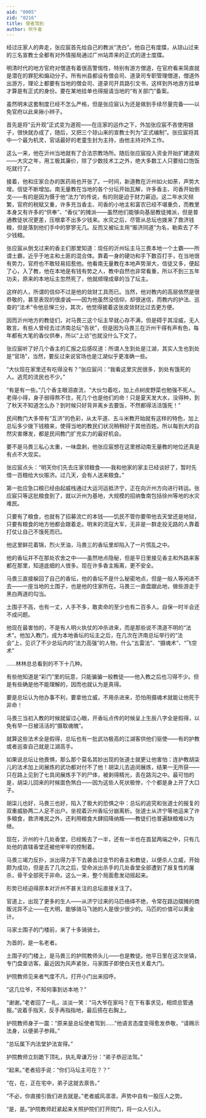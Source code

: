 ```yaml
---
aid: "0005"
zid: "0216"
title: 使者驾到
author: 吹牛者
---
```


经过庄家人的奔走，张应宸首先给自己的教派“洗白”。他自己有度牒，从琼山过来的三名宣教士全都有对外情报局通过广州站弄来的正式的道士度牒。

明清时代的地方官府对僧道有着很高警惕性，特别有游方僧道，在官府看来简直就是潜在的罪犯和煽动分子。所有州县都设有僧会司、道录司专职管理僧道，僧道外出游方，理论上都要有当地的僧会司、道录司开具路引文书，这样到外地游方挂单才算是有正式的身份。要在某地挂单也得报请当地的“有关部门”备案。

虽然明末这套制度已经不怎么严格，但是张应宸认为还是做到手续尽量完备——以免官府以此来揪小辫子。

首先是将“云升观”正式变为道观——在庄家的运作之下，外加张应宸不吝使用银子，很快就办成了，随后，又把三个琼山来的宣教士列为“正式编制”。张应宸将其中一个最为机灵，官话最好的老童生封为主持，由他主持对外工作。

这么一来，他在沂州当地就有了合法宗教场所。随后张应宸投入资金开始扩建道观——大灾之年，用工极其廉价，除了少数技术工之外，绝大多数工人只要给口饱饭吃就行了。

接着，他和庄家合办的医药局也开张了。一时间，新道教在沂州如火如荼，声势大增。信徒不断增加。南无量教在当地的各个分坛开始瓦解，许多香主、司香开始倒戈——有的是因为慑于他“法力”的传说，有的则是迫于财力窘迫。这二年水灾频繁，官府的税赋又重，许多充当香主、司香的小地主和富农已经不堪重负，而教里本身又有许多的“供奉”、“香仪”的摊派——虽然他们能够向基层教徒摊派，但是普通教徒状况更差，压根拿不出多少钱来。水灾之后，尽管从总坛也拨来了救济钱粮，但是落到他们手中的寥寥无几。反而又被坛主用“赈济同道”为名，勒索去了不少钱粮。

张应宸从倒戈过来的香主们那里知道：现任的沂州坛主马三畏本地一个土霸——所谓土霸，近乎于地主和土匪的混合体。靠着一身的硬功和手下数百打手，在当地很有势力，官府也不敢轻易招惹他。他看南无量教在本地声势渐大，信徒又多，便起了心，入了教，他在本地是有钱有势之人，教中自然也非常看重，所以不到三五年功夫，原来的本地坛主忽然死了，他就顺理成章的当了坛主。

这样的人，所谓的信仰不过是他的敛财工具而已。当然，他对教内的高层依然是很恭敬的，甚至表现的很虔诚——因为他虽然没信仰，却很迷信，而教内的护法、巡查的“法术”令他忌惮三分，其次，他觉得披着这张皮敛财比过去更方便。

因而沂州地方的教徒们，对马畏三这个坛主早就心存不满，但是碍于其淫威，无人敢言。有些人曾经去过济南总坛“告状”，但是因为马畏三在沂州干得有声有色，每年都有大笔的香仪供奉，所以“上访”也就没什么下文了。

张应宸听了好几个香主的汇报之后感叹道：所谓人生到处是江湖，其实人生也到处是“官场”，当然，要反过来说官场也是江湖似乎更准确一些。

“大伙现在家里还有吃得没有？”张应宸问：“我看这里灾民很多，到处有饿死的人。逃荒的流民也不少。”

“有是有一些。”几个香主眼泪直流，“大伙匀着吃，加上点树皮野菜也勉强不死人。老得小得，身子弱得熬不住，死几个也是他们的命！只是夏天发大水，没得种，到了秋天不知道怎么办？到时候只好背井离乡去要饭，不然都得活活饿死！”

民间教门大多带有“互济”的色彩，从太平道、五斗米教开始就有这样的特色，加上总坛多少拨下钱粮来，使得当地的教民们状况稍稍好于其他百姓。所以每到大的自然灾害爆发，都是民间教门扩充实力的最好机会。

要不是马畏三私心太重，一味盘剥，他张应宸想在这里撼动南无量教的地位还真是有点不大现实。

张应宸点头：“明天你们先去庄家领粮食——我和他家的家主已经谈好了，暂时先借一百粮给大伙赈济。过几天，会有人送来粮食。”

第一批应急口粮已经由起威栈通过大运河运抵济宁，正在向沂州方向进行转运。张应宸只等这批粮食到了，就以沂州为基地，大规模的招纳鲁南包括徐州等地的水灾难民。

只要有了粮食，也就有了招募流亡的本钱——饥民不管你要带他去天堂还是地狱，只要有粮食的地方他都会跟着走。明末的流寇大军，无非是一群走投无路的人靠着打仗让自己不饿死而已。

他这里鲜花着锦，烈火烹油，马畏三的香坛里却陷入了一片慌乱之中。

他的香坛并不在那处农舍之中——虽然地点隐秘，但是平日里接见香主和外路来客都在那里，知道底细的人很多。现在许多香主叛离，更不安全。

马畏三直接躲回了自己的香坛，他的香坛不是什么秘密地点，但是一般人等闲进不去——一座当地的土围子，也是他的住家所在。马畏三一直盘踞此地，做些游走于黑白两道的勾当。

土围子不高，也有一丈，人手不多，敢卖命的至少也有二百多人。自保一时半会还不成问题。

他现在最害怕的，不是有人明火执仗的冲杀进来，而是那些说不清道不明的“法术”。他加入教门，成为本地香坛的坛主之后，在几次在济南总坛举行的“法会”上，见识了不少总坛内的“法力高强”的人物，什么“五雷法”、“摄魂术”、“飞空术”

……林林总总看到的不下十几种。

有些他知道是“彩门”里的玩意，只能骗骗一般教徒——他入教之后也习得不少。但是有些确是他不能理解的，因而也就认为是真得。

要是总坛认为他办事不利，要拿他立威，不用杀进来，恐怕用摄魂术就能让他死于非命！

马畏三当初入教的时候就留过心眼，开香坛点传的时候呈上生辰八字全是假得，以免有早一日被活活的“摄取魂魄”。

就算这些法术全是假得，总坛也有一批武功极高的江湖客供他们驱使——有的护教或者巡查自己就是江湖高手。

如果说总坛让他畏惧，那么那个莫名其妙出现的张道士就更让他害怕：连护教胡柒儿的法术加上闵展炼的武功都对付不了他！胡柒儿去追闵展炼，结果一无所获——只在路上见到了七具闵展炼手下的尸体，被剥得精光，丢在路沟之中。最可怕的是，胡柒儿回来的时候面色煞白——因为这些人死状极惨，个个都是身上开了大口子。

胡柒儿也好，马畏三也好，陷入了极大的恐惧之中：总坛的追究和张道士的报复的双重威胁两二人足不出户。坐视着沂州香坛分崩离析。张道士从济宁等地运来了许多粮食，救济难民之外，还利用粮食大肆招降纳叛——教徒们也普遍缺粮难以为继。

现在，沂州的十几处香堂，已经叛去了一半，还有一半也在首鼠两端之中，只有几处他的直辖香堂还被他牢牢的控制着。

马畏三竭力反扑，派出得力手下去袭击过变节的香主和教徒，以便杀人立威，开始颇为成功，但是去了几次之后，受命派出杀手的几处香堂全部遭到了报复性的屠杀，骨干全部死于非命。这么一来，整个局面愈发动摇起来。

形势已经迫得原本对沂州不甚关注的总坛直接关注了。

官道上，出现了更多的生人——从济宁过来的马匹络绎不绝，令常在路边摆摊的商贩诧异不止——在大明，能够骑马飞驰的人是很少很少的。马匹的价值可以黄金计。

马家土围子的门楼前，来了十多骑骑士。

为首的，是一名老者。

土围子的门楼上，是马畏三的护院教师头儿——也是教徒。他平日里在这次坐镇，专门盘查访客。最近因为风声紧张，马家围子即使白天也关着大门。

护院教师见来者气度不凡，打开小门出来招呼。

“这几位爷，不知何事到访本地？”

“谢谢。”老者回了一礼，淡淡一笑：“马大爷在家吗？在下有事求见，相烦总管通报。”说着手指天，反手再指指地，最后搭在右胸上。

护院教师身子一震：“原来是总坛使者驾到……”他语言态度变得愈发恭敬，“请赐示法身，以便弟子参拜。”

“总坛属下内法堂护法宣得。”

护院教师立刻跪下顶礼，执礼卑谦万分：“弟子恭迎法驾。”

“起来。”老者招手说：“你们马坛主可在？？”

“在，在，正在宅中，弟子这就去禀告。”

“不必，你直接引我们进去就是。”老者威风凛凛，声势中自有一股压人之势。

“是，是。”护院教师赶紧起来关照护院们打开院门，将一众人引入。
